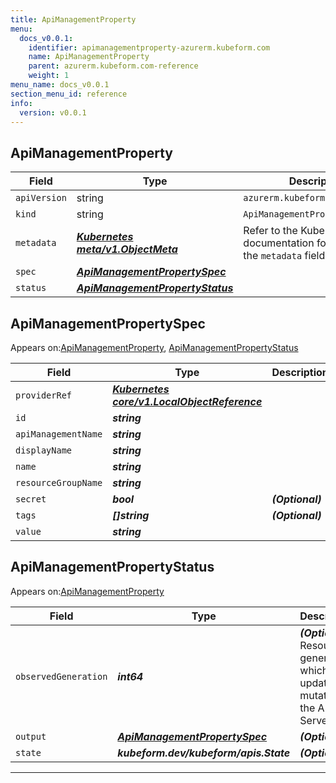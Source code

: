 ```yaml
---
title: ApiManagementProperty
menu:
  docs_v0.0.1:
    identifier: apimanagementproperty-azurerm.kubeform.com
    name: ApiManagementProperty
    parent: azurerm.kubeform.com-reference
    weight: 1
menu_name: docs_v0.0.1
section_menu_id: reference
info:
  version: v0.0.1
---
```


## ApiManagementProperty
| Field | Type | Description |
| ------ | ----- | ----------- |
| `apiVersion` | string | `azurerm.kubeform.com/v1alpha1` |
|    `kind` | string | `ApiManagementProperty` |
| `metadata` | ***[Kubernetes meta/v1.ObjectMeta](https://kubernetes.io/docs/reference/generated/kubernetes-api/v1.13/#objectmeta-v1-meta)***|Refer to the Kubernetes API documentation for the fields of the `metadata` field.|
| `spec` | ***[ApiManagementPropertySpec](#apimanagementpropertyspec)***||
| `status` | ***[ApiManagementPropertyStatus](#apimanagementpropertystatus)***||
## ApiManagementPropertySpec

Appears on:[ApiManagementProperty](#apimanagementproperty), [ApiManagementPropertyStatus](#apimanagementpropertystatus)

| Field | Type | Description |
| ------ | ----- | ----------- |
| `providerRef` | ***[Kubernetes core/v1.LocalObjectReference](https://kubernetes.io/docs/reference/generated/kubernetes-api/v1.13/#localobjectreference-v1-core)***||
| `id` | ***string***||
| `apiManagementName` | ***string***||
| `displayName` | ***string***||
| `name` | ***string***||
| `resourceGroupName` | ***string***||
| `secret` | ***bool***| ***(Optional)*** |
| `tags` | ***[]string***| ***(Optional)*** |
| `value` | ***string***||
## ApiManagementPropertyStatus

Appears on:[ApiManagementProperty](#apimanagementproperty)

| Field | Type | Description |
| ------ | ----- | ----------- |
| `observedGeneration` | ***int64***| ***(Optional)*** Resource generation, which is updated on mutation by the API Server.|
| `output` | ***[ApiManagementPropertySpec](#apimanagementpropertyspec)***| ***(Optional)*** |
| `state` | ***kubeform.dev/kubeform/apis.State***| ***(Optional)*** |
---
